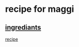 # recipe for maggi
[ingrediants](https://github.com/veeravinesh/masterchef/edit/main/ingrediants.md)
------
[recipe](https://github.com/veeravinesh/masterchef/edit/main/recipe.md)
